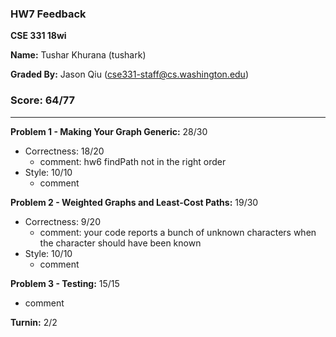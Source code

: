 ### HW7 Feedback

**CSE 331 18wi**

**Name:** Tushar Khurana (tushark)

**Graded By:** Jason Qiu (cse331-staff@cs.washington.edu)

### Score: 64/77
---
**Problem 1 - Making Your Graph Generic:** 28/30

- Correctness: 18/20
  - comment: hw6 findPath not in the right order
- Style: 10/10
  - comment

**Problem 2 - Weighted Graphs and Least-Cost Paths:** 19/30

- Correctness: 9/20
  - comment: your code reports a bunch of unknown characters when the character should have been known
- Style: 10/10
  - comment

**Problem 3 - Testing:** 15/15

- comment

**Turnin:** 2/2

